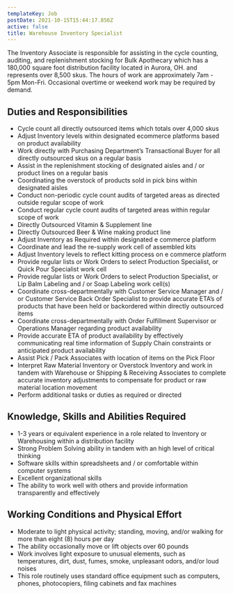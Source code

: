 ```yaml
---
templateKey: Job
postDate: 2021-10-15T15:44:17.856Z
active: false
title: Warehouse Inventory Specialist
---
```

The Inventory Associate is responsible for assisting in the cycle counting, auditing, and replenishment stocking for Bulk Apothecary which has a 180,000 square foot distribution facility located in Aurora, OH. and represents over 8,500 skus. The hours of work are approximately 7am - 5pm Mon-Fri. Occasional overtime or weekend work may be required by demand.

## Duties and Responsibilities

- Cycle count all directly outsourced items which totals over 4,000 skus
- Adjust Inventory levels within designated ecommerce platforms based on product availability
- Work directly with Purchasing Department’s Transactional Buyer for all directly outsourced skus on a regular basis
- Assist in the replenishment stocking of designated aisles and / or product lines on a regular basis
- Coordinating the overstock of products sold in pick bins within designated aisles 
- Conduct non-periodic cycle count audits of targeted areas as directed outside regular scope of work
- Conduct regular cycle count audits of targeted areas within regular scope of work
- Directly Outsourced Vitamin & Supplement line
- Directly Outsourced Beer & Wine making product line
- Adjust Inventory as Required within designated e commerce platform 
- Coordinate and lead the re-supply work cell of assembled kits
- Adjust Inventory levels to reflect kitting process on e commerce platform 
- Provide regular lists or Work Orders to select Production Specialist, or Quick Pour Specialist work cell
- Provide regular lists or Work Orders to select Production Specialist, or Lip Balm Labeling and / or Soap Labeling work cell(s)
- Coordinate cross-departmentally with Customer Service Manager and / or Customer Service Back Order Specialist to provide accurate ETA’s of products that have been held or backordered within directly outsourced items
- Coordinate cross-departmentally with Order Fulfillment Supervisor or Operations Manager regarding product availability
- Provide accurate ETA of product availability by effectively communicating real time information of Supply Chain constraints or anticipated product availability 
- Assist Pick / Pack Associates with location of items on the Pick Floor
- Interpret Raw Material Inventory or Overstock Inventory and work in tandem with Warehouse or Shipping & Receiving Associates to complete accurate inventory adjustments to compensate for product or raw material location movement
- Perform additional tasks or duties as required or directed

## Knowledge, Skills and Abilities Required

- 1-3 years or equivalent experience in a role related to Inventory or Warehousing within a distribution facility
- Strong Problem Solving ability in tandem with an high level of critical thinking
- Software skills within spreadsheets and / or comfortable within computer systems
- Excellent organizational skills
- The ability to work well with others and provide information transparently and effectively

## Working Conditions and Physical Effort

- Moderate to light physical activity; standing, moving, and/or walking for more than eight (8) hours per day
- The ability occasionally move or lift objects over 60 pounds
- Work involves light exposure to unusual elements, such as temperatures, dirt, dust, fumes, smoke, unpleasant odors, and/or loud noises
- This role routinely uses standard office equipment such as computers, phones, photocopiers, filing cabinets and fax machines

